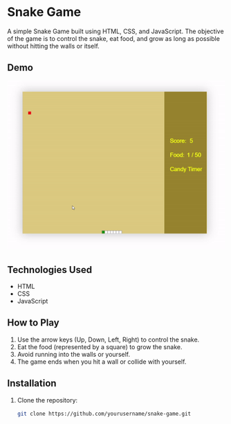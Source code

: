 # Snake Game

A simple Snake Game built using HTML, CSS, and JavaScript. The objective of the game is to control the snake, eat food, and grow as long as possible without hitting the walls or itself.

## Demo
<a href=#><img src="ezgif-3-8c11172174.gif"></a>

## Technologies Used
- HTML
- CSS
- JavaScript

## How to Play
1. Use the arrow keys (Up, Down, Left, Right) to control the snake.
2. Eat the food (represented by a square) to grow the snake.
3. Avoid running into the walls or yourself.
4. The game ends when you hit a wall or collide with yourself.

## Installation
1. Clone the repository:
   ```bash
   git clone https://github.com/yourusername/snake-game.git
